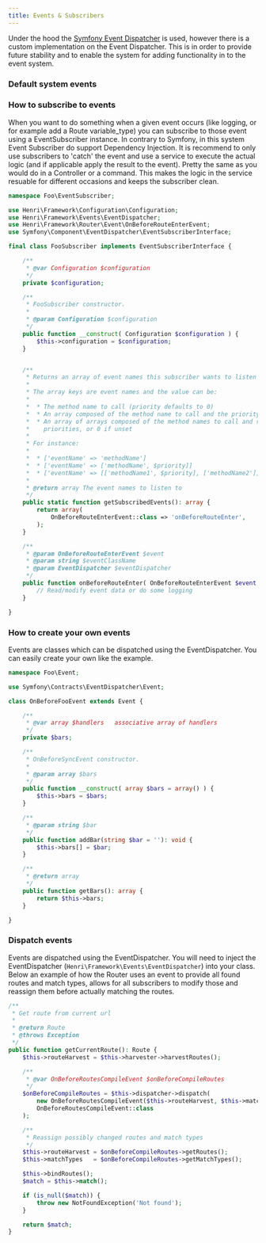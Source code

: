 ```yaml
---
title: Events & Subscribers
---
```


Under the hood the [Symfony Event Dispatcher](https://symfony.com/doc/current/components/event_dispatcher.html) is used, however there is a custom implementation on the Event Dispatcher. This is in order to provide future stability and to enable the system for adding functionality in to the event system.
### Default system events
### How to subscribe to events
When you want to do something when a given event occurs (like logging, or for example add a Route variable_type) you can subscribe to those event using a EventSubscriber instance. In contrary to Symfony, in this system Event Subscriber do support Dependency Injection. It is recommend to only use subscribers to 'catch' the event and use a service to execute the actual logic (and if applicable apply the result to the event). Pretty the same as you would do in a Controller or a command. This makes the logic in the service resuable for different occasions and keeps the subscriber clean.

```php
namespace Foo\EventSubscriber;

use Henri\Framework\Configuration\Configuration;
use Henri\Framework\Events\EventDispatcher;
use Henri\Framework\Router\Event\OnBeforeRouteEnterEvent;
use Symfony\Component\EventDispatcher\EventSubscriberInterface;

final class FooSubscriber implements EventSubscriberInterface {

    /**
     * @var Configuration $configuration
     */
    private $configuration;

    /**
     * FooSubscriber constructor.
     *
     * @param Configuration $configuration
     */
    public function __construct( Configuration $configuration ) {
        $this->configuration = $configuration;
    }


    /**
     * Returns an array of event names this subscriber wants to listen to.
     *
     * The array keys are event names and the value can be:
     *
     *  * The method name to call (priority defaults to 0)
     *  * An array composed of the method name to call and the priority
     *  * An array of arrays composed of the method names to call and respective
     *    priorities, or 0 if unset
     *
     * For instance:
     *
     *  * ['eventName' => 'methodName']
     *  * ['eventName' => ['methodName', $priority]]
     *  * ['eventName' => [['methodName1', $priority], ['methodName2']]]
     *
     * @return array The event names to listen to
     */
    public static function getSubscribedEvents(): array {
        return array(
            OnBeforeRouteEnterEvent::class => 'onBeforeRouteEnter',
        );
    }

    /**
     * @param OnBeforeRouteEnterEvent $event
     * @param string $eventClassName
     * @param EventDispatcher $eventDispatcher
     */
    public function onBeforeRouteEnter( OnBeforeRouteEnterEvent $event, string $eventClassName, EventDispatcher $eventDispatcher ) {
        // Read/modify event data or do some logging
    }

}
```
### How to create your own events
Events are classes which can be dispatched using the EventDispatcher. You can easily create your own like the example.
```php
namespace Foo\Event;

use Symfony\Contracts\EventDispatcher\Event;

class OnBeforeFooEvent extends Event {

    /**
     * @var array $handlers   associative array of handlers
     */
    private $bars;

    /**
     * OnBeforeSyncEvent constructor.
     *
     * @param array $bars
     */
    public function __construct( array $bars = array() ) {
        $this->bars = $bars;
    }

    /**
     * @param string $bar
     */
    public function addBar(string $bar = ''): void {
        $this->bars[] = $bar;
    }

    /**
     * @return array
     */
    public function getBars(): array {
        return $this->bars;
    }

}
```

### Dispatch events
Events are dispatched using the EventDispatcher. You will need to inject the EventDispatcher (`Henri\Framework\Events\EventDispatcher`) into your class. Below an example of how the Router uses an event to provide all found routes and match types, allows for all subscribers to modify those and reassign them before actually matching the routes.
```php
/**
 * Get route from current url
 *
 * @return Route
 * @throws Exception
 */
public function getCurrentRoute(): Route {
	$this->routeHarvest = $this->harvester->harvestRoutes();

	/**
	 * @var OnBeforeRoutesCompileEvent $onBeforeCompileRoutes
	 */
	$onBeforeCompileRoutes = $this->dispatcher->dispatch(
	    new OnBeforeRoutesCompileEvent($this->routeHarvest, $this->matchTypes),
	    OnBeforeRoutesCompileEvent::class
	);

	/**
	 * Reassign possibly changed routes and match types
	 */
	$this->routeHarvest = $onBeforeCompileRoutes->getRoutes();
	$this->matchTypes   = $onBeforeCompileRoutes->getMatchTypes();

	$this->bindRoutes();
	$match = $this->match();

	if (is_null($match)) {
		throw new NotFoundException('Not found');
	}

	return $match;
}
```